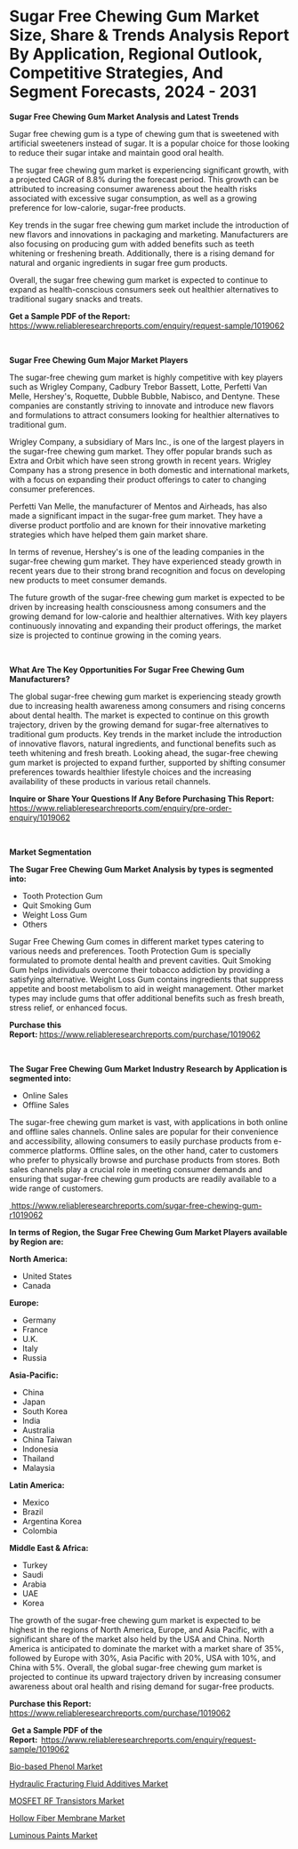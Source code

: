 <p><h1>Sugar Free Chewing Gum Market Size, Share & Trends Analysis Report By Application, Regional Outlook, Competitive Strategies, And Segment Forecasts, 2024 - 2031</h1></p><p><strong>Sugar Free Chewing Gum Market Analysis and Latest Trends</strong></p>
<p><p>Sugar free chewing gum is a type of chewing gum that is sweetened with artificial sweeteners instead of sugar. It is a popular choice for those looking to reduce their sugar intake and maintain good oral health.</p><p>The sugar free chewing gum market is experiencing significant growth, with a projected CAGR of 8.8% during the forecast period. This growth can be attributed to increasing consumer awareness about the health risks associated with excessive sugar consumption, as well as a growing preference for low-calorie, sugar-free products. </p><p>Key trends in the sugar free chewing gum market include the introduction of new flavors and innovations in packaging and marketing. Manufacturers are also focusing on producing gum with added benefits such as teeth whitening or freshening breath. Additionally, there is a rising demand for natural and organic ingredients in sugar free gum products.</p><p>Overall, the sugar free chewing gum market is expected to continue to expand as health-conscious consumers seek out healthier alternatives to traditional sugary snacks and treats.</p></p>
<p><strong>Get a Sample PDF of the Report:&nbsp;</strong> <a href="https://www.reliableresearchreports.com/enquiry/request-sample/1019062">https://www.reliableresearchreports.com/enquiry/request-sample/1019062</a></p>
<p>&nbsp;</p>
<p><strong>Sugar Free Chewing Gum Major Market Players</strong></p>
<p><p>The sugar-free chewing gum market is highly competitive with key players such as Wrigley Company, Cadbury Trebor Bassett, Lotte, Perfetti Van Melle, Hershey's, Roquette, Dubble Bubble, Nabisco, and Dentyne. These companies are constantly striving to innovate and introduce new flavors and formulations to attract consumers looking for healthier alternatives to traditional gum.</p><p>Wrigley Company, a subsidiary of Mars Inc., is one of the largest players in the sugar-free chewing gum market. They offer popular brands such as Extra and Orbit which have seen strong growth in recent years. Wrigley Company has a strong presence in both domestic and international markets, with a focus on expanding their product offerings to cater to changing consumer preferences.</p><p>Perfetti Van Melle, the manufacturer of Mentos and Airheads, has also made a significant impact in the sugar-free gum market. They have a diverse product portfolio and are known for their innovative marketing strategies which have helped them gain market share.</p><p>In terms of revenue, Hershey's is one of the leading companies in the sugar-free chewing gum market. They have experienced steady growth in recent years due to their strong brand recognition and focus on developing new products to meet consumer demands.</p><p>The future growth of the sugar-free chewing gum market is expected to be driven by increasing health consciousness among consumers and the growing demand for low-calorie and healthier alternatives. With key players continuously innovating and expanding their product offerings, the market size is projected to continue growing in the coming years.</p></p>
<p>&nbsp;</p>
<p><strong>What Are The Key Opportunities For Sugar Free Chewing Gum Manufacturers?</strong></p>
<p><p>The global sugar-free chewing gum market is experiencing steady growth due to increasing health awareness among consumers and rising concerns about dental health. The market is expected to continue on this growth trajectory, driven by the growing demand for sugar-free alternatives to traditional gum products. Key trends in the market include the introduction of innovative flavors, natural ingredients, and functional benefits such as teeth whitening and fresh breath. Looking ahead, the sugar-free chewing gum market is projected to expand further, supported by shifting consumer preferences towards healthier lifestyle choices and the increasing availability of these products in various retail channels.</p></p>
<p><strong>Inquire or Share Your Questions If Any Before Purchasing This Report:</strong> <a href="https://www.reliableresearchreports.com/enquiry/pre-order-enquiry/1019062">https://www.reliableresearchreports.com/enquiry/pre-order-enquiry/1019062</a></p>
<p>&nbsp;</p>
<p><strong>Market Segmentation</strong></p>
<p><strong>The Sugar Free Chewing Gum Market Analysis by types is segmented into:</strong></p>
<p><ul><li>Tooth Protection Gum</li><li>Quit Smoking Gum</li><li>Weight Loss Gum</li><li>Others</li></ul></p>
<p><p>Sugar Free Chewing Gum comes in different market types catering to various needs and preferences. Tooth Protection Gum is specially formulated to promote dental health and prevent cavities. Quit Smoking Gum helps individuals overcome their tobacco addiction by providing a satisfying alternative. Weight Loss Gum contains ingredients that suppress appetite and boost metabolism to aid in weight management. Other market types may include gums that offer additional benefits such as fresh breath, stress relief, or enhanced focus.</p></p>
<p><strong>Purchase this Report:&nbsp;</strong><a href="https://www.reliableresearchreports.com/purchase/1019062">https://www.reliableresearchreports.com/purchase/1019062</a></p>
<p>&nbsp;</p>
<p><strong>The Sugar Free Chewing Gum Market Industry Research by Application is segmented into:</strong></p>
<p><ul><li>Online Sales</li><li>Offline Sales</li></ul></p>
<p><p>The sugar-free chewing gum market is vast, with applications in both online and offline sales channels. Online sales are popular for their convenience and accessibility, allowing consumers to easily purchase products from e-commerce platforms. Offline sales, on the other hand, cater to customers who prefer to physically browse and purchase products from stores. Both sales channels play a crucial role in meeting consumer demands and ensuring that sugar-free chewing gum products are readily available to a wide range of customers.</p></p>
<p><a href="https://www.reliableresearchreports.com/sugar-free-chewing-gum-r1019062">&nbsp;https://www.reliableresearchreports.com/sugar-free-chewing-gum-r1019062</a></p>
<p><strong>In terms of Region, the Sugar Free Chewing Gum Market Players available by Region are:</strong></p>
<p>
    <p> <strong> North America: </strong>
        <ul>
            <li>United States</li>
            <li>Canada</li>
        </ul>
        </p> 
    <p> <strong> Europe: </strong>
        <ul>
            <li>Germany</li>
            <li>France</li>
            <li>U.K.</li>
            <li>Italy</li>
            <li>Russia</li>
        </ul>
        </p> 
    <p> <strong> Asia-Pacific: </strong>
        <ul>
            <li>China</li>
            <li>Japan</li>
            <li>South Korea</li>
            <li>India</li>
            <li>Australia</li>
            <li>China Taiwan</li>
            <li>Indonesia</li>
            <li>Thailand</li>
            <li>Malaysia</li>
        </ul>
        </p> 
    <p> <strong> Latin America: </strong>
        <ul>
            <li>Mexico</li>
            <li>Brazil</li>
            <li>Argentina Korea</li>
            <li>Colombia</li>
        </ul>
        </p> 
    <p> <strong> Middle East & Africa: </strong>
        <ul>
            <li>Turkey</li>
            <li>Saudi</li>
            <li>Arabia</li>
            <li>UAE</li>
            <li>Korea</li>
        </ul>
    </p>
    </p>
<p><p>The growth of the sugar-free chewing gum market is expected to be highest in the regions of North America, Europe, and Asia Pacific, with a significant share of the market also held by the USA and China. North America is anticipated to dominate the market with a market share of 35%, followed by Europe with 30%, Asia Pacific with 20%, USA with 10%, and China with 5%. Overall, the global sugar-free chewing gum market is projected to continue its upward trajectory driven by increasing consumer awareness about oral health and rising demand for sugar-free products.</p></p>
<p><strong>Purchase this Report: </strong><a href="https://www.reliableresearchreports.com/purchase/1019062">https://www.reliableresearchreports.com/purchase/1019062</a></p>
<p>&nbsp;<strong>Get a Sample PDF of the Report:&nbsp;&nbsp;</strong><a href="https://www.reliableresearchreports.com/enquiry/request-sample/1019062">https://www.reliableresearchreports.com/enquiry/request-sample/1019062</a></p>
<p><strong></strong></p>
<p><p><a href="https://github.com/alanPerkins1921/Market-Research-Report-List-1/blob/main/bio-based-phenol-market.md">Bio-based Phenol Market</a></p><p><a href="https://www.linkedin.com/pulse/hydraulic-fracturing-fluid-additives-market-forecasts-trends-2f1ke?trackingId=C2PS9lKlwrYrA6kkzp1%2Baw%3D%3D">Hydraulic Fracturing Fluid Additives Market</a></p><p><a href="https://github.com/mandarincruisesvn/Market-Research-Report-List-1/blob/main/mosfet-rf-transistors-market.md">MOSFET RF Transistors Market</a></p><p><a href="https://medium.com/@stephaniewynterk14/strategic-insights-into-global-hollow-fiber-membrane-market-trends-2024-2031-covered-in-110-fbb92ddc52e0">Hollow Fiber Membrane Market</a></p><p><a href="https://medium.com/@shawnsmithv6981/luminous-paints-industry-analysis-report-its-market-size-growing-with-a-cagr-of-8-1-791b3af99d52">Luminous Paints Market</a></p></p>